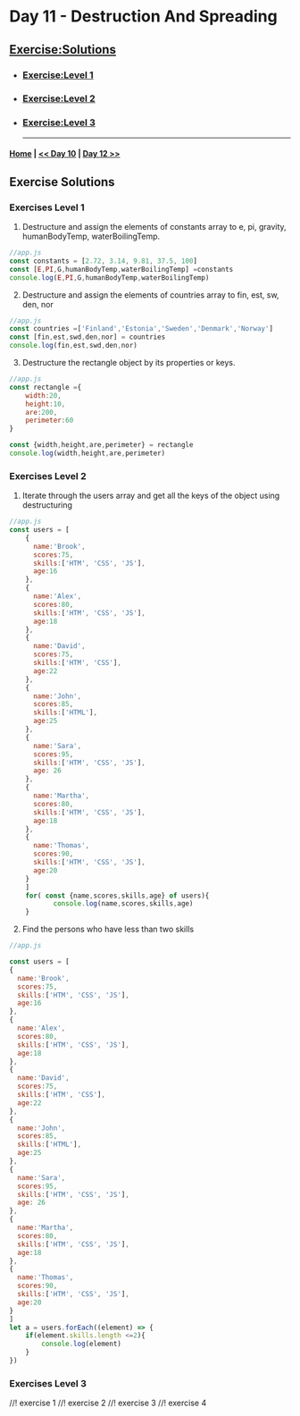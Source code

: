 # Day 11 - Destruction And Spreading
 

## [Exercise:Solutions](#exercise-solutions)

- ### [Exercise:Level 1](#exercises-level-1)
- ### [Exercise:Level 2](#exercises-level-2)
- ### [Exercise:Level 3](#exercises-level-3) <hr>

 #### [Home](../README.md) | [<< Day 10](./10_day_sets_and_maps.md) | [Day 12 >>](./12_day_regular_ex.md)


## Exercise Solutions
 
 ### Exercises Level 1


1.  Destructure and assign the elements of constants array to e, pi, gravity, humanBodyTemp, waterBoilingTemp.

```js
//app.js
const constants = [2.72, 3.14, 9.81, 37.5, 100]
const [E,PI,G,humanBodyTemp,waterBoilingTemp] =constants
console.log(E,PI,G,humanBodyTemp,waterBoilingTemp)

```


2. Destructure and assign the elements of countries array to fin, est, sw, den, nor
```js
//app.js
const countries =['Finland','Estonia','Sweden','Denmark','Norway']
const [fin,est,swd,den,nor] = countries
console.log(fin,est,swd,den,nor)

```



3. Destructure the rectangle object by its properties or keys.
```js
//app.js
const rectangle ={
    width:20,
    height:10,
    are:200,
    perimeter:60
}

const {width,height,are,perimeter} = rectangle
console.log(width,height,are,perimeter)


```



 ### Exercises Level 2


1.  Iterate through the users array and get all the keys of the object using destructuring
```js
//app.js
const users = [
    {
      name:'Brook',
      scores:75,
      skills:['HTM', 'CSS', 'JS'],
      age:16
    },
    {
      name:'Alex',
      scores:80,
      skills:['HTM', 'CSS', 'JS'],
      age:18
    },
    {
      name:'David',
      scores:75,
      skills:['HTM', 'CSS'],
      age:22
    },
    {
      name:'John',
      scores:85,
      skills:['HTML'],
      age:25
    },
    {
      name:'Sara',
      scores:95,
      skills:['HTM', 'CSS', 'JS'],
      age: 26
    },
    {
      name:'Martha',
      scores:80,
      skills:['HTM', 'CSS', 'JS'],
      age:18
    },
    {
      name:'Thomas',
      scores:90,
      skills:['HTM', 'CSS', 'JS'],
      age:20
    }
    ]
    for( const {name,scores,skills,age} of users){
           console.log(name,scores,skills,age)
    }

```


2.  Find the persons who have less than two skills
```js
//app.js

const users = [
{
  name:'Brook',
  scores:75,
  skills:['HTM', 'CSS', 'JS'],
  age:16
},
{
  name:'Alex',
  scores:80,
  skills:['HTM', 'CSS', 'JS'],
  age:18
},
{
  name:'David',
  scores:75,
  skills:['HTM', 'CSS'],
  age:22
},
{
  name:'John',
  scores:85,
  skills:['HTML'],
  age:25
},
{
  name:'Sara',
  scores:95,
  skills:['HTM', 'CSS', 'JS'],
  age: 26
},
{
  name:'Martha',
  scores:80,
  skills:['HTM', 'CSS', 'JS'],
  age:18
},
{
  name:'Thomas',
  scores:90,
  skills:['HTM', 'CSS', 'JS'],
  age:20
}
]
let a = users.forEach((element) => {
    if(element.skills.length <=2){
        console.log(element)
    }
})
```


 ### Exercises Level 3

//! exercise 1
//! exercise 2
//! exercise 3
//! exercise 4

